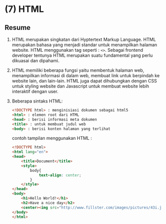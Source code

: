 # (7) HTML

## Resume

1. HTML merupakan singkatan dari Hyptertext Markup Language. HTML merupakan bahasa yang menjadi standar untuk menampilkan halaman website. HTML menggunakan tag seperti : `<>`. Sebagai frontend developer tentunya HTML merupakan suatu fundamental yang perlu dikuasai dan dipahami.

2. HTML memiliki beberapa fungsi yaitu membentuk halaman web, menampilkan informasi di dalam web, membuat link untuk berpindah ke website lain, dan lain-lain. HTML juga dapat dihubungkan dengan CSS untuk styling website dan Javascript untuk membuat website lebih interaktif dengan user.

3. Beberapa sintaks HTML:

   ```html
   <!DOCTYPE html> : menginisiasi dokumen sebagai html5
   <html> : elemen root dari HTML
   <head> : berisi informasi meta dokumen
   <title> : untuk membuat judul web
   <body> : berisi konten halaman yang terlihat
   ```

   contoh tampilan menggunakan HTML :

   ```HTML
   <!DOCTYPE html>
   <html lang="en">
   <head>
       <title>Document</title>
       <style>
           body{
               text-align: center;
           }
       </style>
   </head>
   <body>
       <h1>Hello World!</h1>
       <h2>Have a nice day</h2>
       <center><img src="http://www.fillster.com/images/pictures/43i.jpg" border="0" alt="Cat Pictures "></a><br /></center>
   </body>
   </html>
   ```

